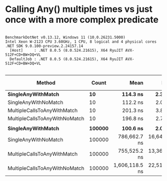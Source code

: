 # Calling Any() multiple times vs just once with a more complex predicate


```

BenchmarkDotNet v0.13.12, Windows 11 (10.0.26231.5000)
Intel Xeon W-2123 CPU 3.60GHz, 1 CPU, 8 logical and 4 physical cores
.NET SDK 9.0.100-preview.2.24157.14
  [Host]     : .NET 8.0.5 (8.0.524.21615), X64 RyuJIT AVX-512F+CD+BW+DQ+VL
  DefaultJob : .NET 8.0.5 (8.0.524.21615), X64 RyuJIT AVX-512F+CD+BW+DQ+VL


```
| Method                        | Count  | Mean           | Error        | StdDev       | Ratio     | RatioSD | Gen0   | Allocated | Alloc Ratio |
|------------------------------ |------- |---------------:|-------------:|-------------:|----------:|--------:|-------:|----------:|------------:|
| **SingleAnyWithMatch**            | **10**     |       **114.3 ns** |      **2.31 ns** |      **2.48 ns** |      **1.00** |    **0.00** | **0.0091** |      **40 B** |        **1.00** |
| SingleAnyWithNoMatch          | 10     |       112.2 ns |      2.06 ns |      1.92 ns |      0.98 |    0.02 | 0.0092 |      40 B |        1.00 |
| MultipleCallsToAnyWithMatch   | 10     |       201.3 ns |      3.82 ns |      5.23 ns |      1.77 |    0.07 | 0.0184 |      80 B |        2.00 |
| MultipleCallsToAnyWithNoMatch | 10     |       196.8 ns |      2.74 ns |      2.29 ns |      1.72 |    0.05 | 0.0184 |      80 B |        2.00 |
|                               |        |                |              |              |           |         |        |           |             |
| **SingleAnyWithMatch**            | **100000** |       **100.6 ns** |      **2.01 ns** |      **2.47 ns** |      **1.00** |    **0.00** | **0.0092** |      **40 B** |        **1.00** |
| SingleAnyWithNoMatch          | 100000 |   786,662.7 ns | 16,641.44 ns | 46,113.36 ns |  7,587.39 |  361.75 |      - |      40 B |        1.00 |
| MultipleCallsToAnyWithMatch   | 100000 |   755,525.2 ns | 13,369.81 ns | 22,702.95 ns |  7,541.68 |  260.65 |      - |      80 B |        2.00 |
| MultipleCallsToAnyWithNoMatch | 100000 | 1,606,118.5 ns | 22,512.65 ns | 18,799.08 ns | 15,831.95 |  422.32 |      - |      81 B |        2.02 |
